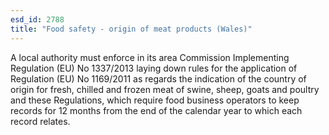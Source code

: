 ```yaml
---
esd_id: 2788
title: "Food safety - origin of meat products (Wales)"
---
```


A local authority must enforce in its area Commission Implementing Regulation (EU) No 1337/2013 laying down rules for the application of Regulation (EU) No 1169/2011 as regards the indication of the country of origin for fresh, chilled and frozen meat of swine, sheep, goats and poultry and these Regulations, which require food business operators to keep records for 12 months from the end of the calendar year to which each record relates.

